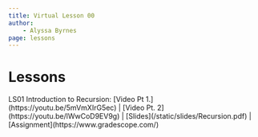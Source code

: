 ```yaml
---
title: Virtual Lesson 00
author:
    - Alyssa Byrnes
page: lessons
---
```


# Lessons
<div class="box link-page m-2 p-4">

<div class="plan Class"><span class="kind">LS01 </span>
<span class="title">Introduction to Recursion:</span>
[Video Pt 1.](https://youtu.be/5mVmXIrG5ec) | [Video Pt. 2](https://youtu.be/lWwCoD9EV9g) | [Slides](/static/slides/Recursion.pdf) | [Assignment](https://www.gradescope.com/)
</div>

</div>

